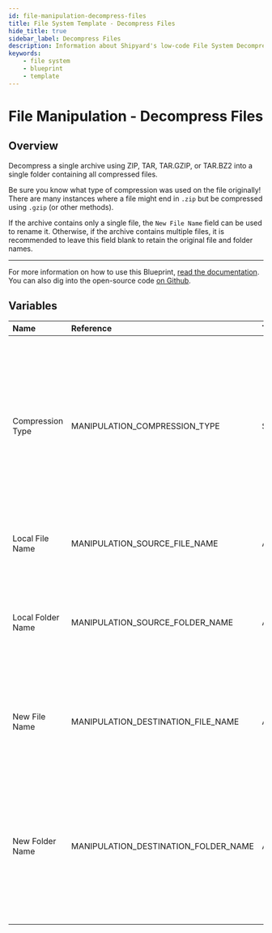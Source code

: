 ```yaml
---
id: file-manipulation-decompress-files
title: File System Template - Decompress Files
hide_title: true
sidebar_label: Decompress Files
description: Information about Shipyard's low-code File System Decompress Files blueprint. Decompress a single archive using ZIP, TAR, TAR.GZIP, or TAR.BZ2 into a single folder containing all compressed files. 
keywords:
    - file system
    - blueprint
    - template
---
```


# File Manipulation - Decompress Files

## Overview
Decompress a single archive using ZIP, TAR, TAR.GZIP, or TAR.BZ2 into a single folder containing all compressed files.

Be sure you know what type of compression was used on the file originally! There are many instances where a file might end in `.zip` but be compressed using `.gzip` (or other methods). 

If the archive contains only a single file, the `New File Name` field can be used to rename it. Otherwise, if the archive contains multiple files, it is recommended to leave this field blank to retain the original file and folder names.

---
For more information on how to use this Blueprint, [read the documentation](https://www.shipyardapp.com/docs/blueprint-library/file-manipulation). You can also dig into the open-source code [on Github](https://github.com/shipyardapp/filemanipulation-blueprints).

## Variables

| Name | Reference | Type | Required | Default | Options | Description |
|:-----|:----------|:-----|:---------|:--------|:--------|:------------|
| Compression Type | MANIPULATION_COMPRESSION_TYPE  | Select |:white_check_mark: | `zip` | .zip: `zip`<br></br><br></br>.tar: `tar`<br></br><br></br>.tar.bz2: `tar.bz2`<br></br><br></br>.tar.gz: `tar.gz`<br></br><br></br> | Type of compression used to decompress the archive. |
| Local File Name | MANIPULATION_SOURCE_FILE_NAME  | Alphanumeric |:white_check_mark: | `Archive.zip` | - | Name of the target compressed archive on Shipyard. |
| Local Folder Name | MANIPULATION_SOURCE_FOLDER_NAME  | Alphanumeric |:heavy_minus_sign: | `-` | - | Name of the local folder on Shipyard where the target compressed file lives. If left blank, will look in the home directory. |
| New File Name | MANIPULATION_DESTINATION_FILE_NAME  | Alphanumeric |:heavy_minus_sign: | `-` | - | What to name the newly decompressed file on Shipyard. Only takes effect if a single file is being decompressed. |
| New Folder Name | MANIPULATION_DESTINATION_FOLDER_NAME  | Alphanumeric |:heavy_minus_sign: | `-` | - | Folder where the newly decompressed file(s) should be created on Shipyard. Leaving blank will place the archive's contents in the home directory. If the folder does not already exist, it will be created. |


